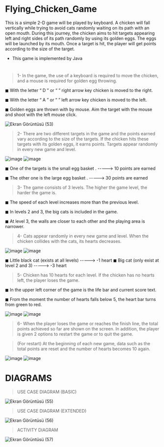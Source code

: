 # Flying_Chicken_Game
 This is a simple 2-D game will be played by keyboard. A chicken will fall vertically 
while trying to avoid cats randomly waiting on its path with an open mouth. During this journey, 
the chicken aims to hit targets appearing left and right sides of its path randomly by using its 
golden eggs. The eggs will be launched by its mouth. Once a target is hit, the player will get 
points according to the size of the target.

- This game is implemented by Java
#

> 1- In the game, the use of a keyboard is required to move the chicken, and a mouse is 
required for golden egg throwing.

 ◼ With the letter “ D ” or “ ” right arrow key chicken is moved to the right.

 ◼ With the letter “ A ” or “ ” left arrow key chicken is moved to the left.

 ◼  Golden eggs are thrown with by mouse. Aim the target with the mouse and shoot with the left mouse click.
 
![Ekran Görüntüsü (53)](https://user-images.githubusercontent.com/72701330/206899482-daecb9df-238e-4cb2-ae9a-5804208027bb.png)

> 2- There are two different targets in the game and the points earned vary according to the size of the targets. If the chicken hits these targets with its golden eggs, it earns points. Targets appear randomly in every new game and level.

![image](https://user-images.githubusercontent.com/72701330/206899262-ec4cb8b8-2707-4415-b7c2-691fbe598769.png) ![image](https://user-images.githubusercontent.com/72701330/206899273-b3001481-f4e7-48ee-92ee-75cee900ae1c.png)

◼ One of the targets is the small egg basket . -----> 10 points are earned

◼ The other one is the large egg basket . -----> 30 points are earned

> 3- The game consists of 3 levels. The higher the game level, the harder the game is.

◼	The speed of each level increases more than the previous level.

◼	In levels 2 and 3, the big cats is included in the game.

◼ At level 3, the walls are closer to each other and the playing area is narrower.

> 4- Cats appear randomly in every new game and level. When the chicken collides with the cats, its hearts decreases.

![image](https://user-images.githubusercontent.com/72701330/206899359-60431533-5717-4870-aefe-2c7921b7dfe7.png) ![image](https://user-images.githubusercontent.com/72701330/206899362-d213b441-328a-4481-b135-a48d56341532.png)

◼	Little black cat  (exists at all levels)  ----->   -1 heart 
◼ Big cat  (only exist at level 2 and 3)  ----->   -3 heart

> 5- Chicken has 10 hearts for each level. If the chicken has no hearts left, the player loses the game.

◼	In the upper left corner of the game is the life bar and current score text.

◼	From the moment the number of hearts falls below 5, the heart bar turns from green to red.    

![image](https://user-images.githubusercontent.com/72701330/206899400-7d5d6db6-fa36-4add-bd33-753ab1879cd3.png) ![image](https://user-images.githubusercontent.com/72701330/206899403-4784a53b-6cd1-44aa-a84b-d49d3f3032f4.png)

> 6- When the player loses the game or reaches the finish line, the total points achieved so far are shown on the screen. In addition, the player is given 2 options to restart the game or to quit the game.

> (For restart) At the beginning of each new game, data such as the total points are reset and the number of hearts becomes 10 again.

![image](https://user-images.githubusercontent.com/72701330/206899422-149d19cb-6e1c-4ce7-9bba-dd71c1274e74.png) ![image](https://user-images.githubusercontent.com/72701330/206899423-3e459a95-c7c4-4f5c-9d8a-dd0e49eb90e2.png)

# DIAGRAMS

> USE CASE DIAGRAM (BASIC)

![Ekran Görüntüsü (55)](https://user-images.githubusercontent.com/72701330/206899637-bd2135e0-c92a-48e2-aa12-477945b43458.png)

> USE CASE DIAGRAM (EXTENDED)

![Ekran Görüntüsü (56)](https://user-images.githubusercontent.com/72701330/206899659-eb436b2b-ad57-4ef9-8907-b43a780c4545.png)

> ACTIVITY DIAGRAM

![Ekran Görüntüsü (57)](https://user-images.githubusercontent.com/72701330/206899677-bcebe934-98b2-4046-bc4a-515ddea4bbce.png)

